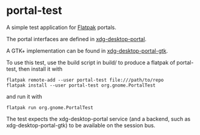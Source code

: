 # portal-test

A simple test application for [Flatpak](http://www.flatpak.org) portals.

The portal interfaces are defined in [xdg-desktop-portal](https://github.com/flatpak/xdg-desktop-portal).

A GTK+ implementation can be found in [xdg-desktop-portal-gtk](https://github.com/flatpak/xdg-desktop-portal-gtk).

To use this test, use the build script in build/ to produce a flatpak of portal-test, then install it with

    flatpak remote-add --user portal-test file:///path/to/repo
    flatpak install --user portal-test org.gnome.PortalTest

and run it with

    flatpak run org.gnome.PortalTest

The test expects the xdg-desktop-portal service (and a backend, such as xdg-desktop-portal-gtk) to be available on the session bus.


